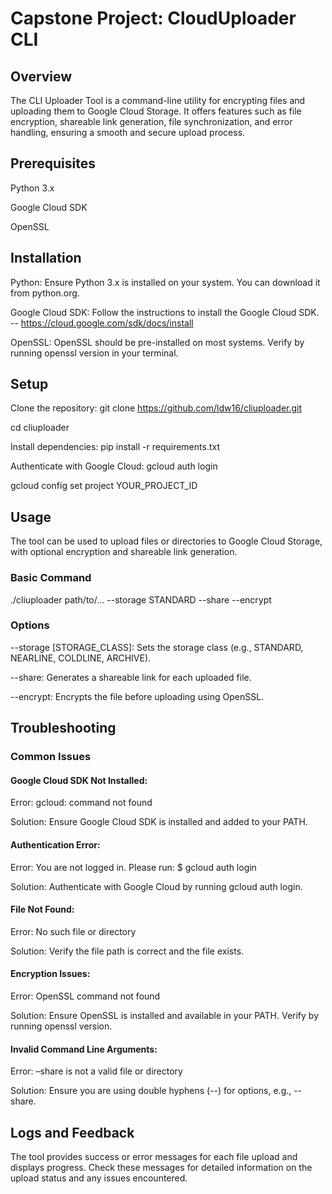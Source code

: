 # Capstone Project: CloudUploader CLI

## Overview
The CLI Uploader Tool is a command-line utility for encrypting files and uploading them to Google Cloud Storage. It offers features such as file encryption, shareable link generation, file synchronization, and error handling, ensuring a smooth and secure upload process.

## Prerequisites
Python 3.x

Google Cloud SDK

OpenSSL

## Installation
Python: Ensure Python 3.x is installed on your system. You can download it from python.org.

Google Cloud SDK: Follow the instructions to install the Google Cloud SDK. -- https://cloud.google.com/sdk/docs/install

OpenSSL: OpenSSL should be pre-installed on most systems. Verify by running openssl version in your terminal.

## Setup
Clone the repository:
git clone https://github.com/ldw16/cliuploader.git

cd cliuploader

Install dependencies:
pip install -r requirements.txt

Authenticate with Google Cloud:
gcloud auth login

gcloud config set project YOUR_PROJECT_ID

## Usage
The tool can be used to upload files or directories to Google Cloud Storage, with optional encryption and shareable link generation.

### Basic Command

./cliuploader path/to/... --storage STANDARD --share --encrypt

### Options

--storage [STORAGE_CLASS]: Sets the storage class (e.g., STANDARD, NEARLINE, COLDLINE, ARCHIVE).

--share: Generates a shareable link for each uploaded file.

--encrypt: Encrypts the file before uploading using OpenSSL.

## Troubleshooting
### Common Issues

#### Google Cloud SDK Not Installed:

Error: gcloud: command not found

Solution: Ensure Google Cloud SDK is installed and added to your PATH.

#### Authentication Error:

Error: You are not logged in. Please run: $ gcloud auth login

Solution: Authenticate with Google Cloud by running gcloud auth login.

#### File Not Found:

Error: No such file or directory

Solution: Verify the file path is correct and the file exists.

#### Encryption Issues:

Error: OpenSSL command not found

Solution: Ensure OpenSSL is installed and available in your PATH. Verify by running openssl version.

#### Invalid Command Line Arguments:

Error: –share is not a valid file or directory

Solution: Ensure you are using double hyphens (--) for options, e.g., --share.

## Logs and Feedback
The tool provides success or error messages for each file upload and displays progress. Check these messages for detailed information on the upload status and any issues encountered.
